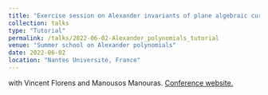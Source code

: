 ```yaml
---
title: "Exercise session on Alexander invariants of plane algebraic curves"
collection: talks
type: "Tutorial"
permalink: /talks/2022-06-02-Alexander_polynomials_tutorial
venue: "Summer school on Alexander polynomials"
date: 2022-06-02
location: "Nantes Université, France"
---
```


with Vincent Florens and Manousos Manouras.
[Conference website.](https://www.math.sciences.univ-nantes.fr/~golla/docs/schools/school-alexander2022.htm)
